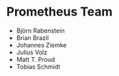 # Prometheus Team
- Björn Rabenstein
- Brian Brazil
- Johannes Ziemke
- Julius Volz
- Matt T. Proud
- Tobias Schmidt
